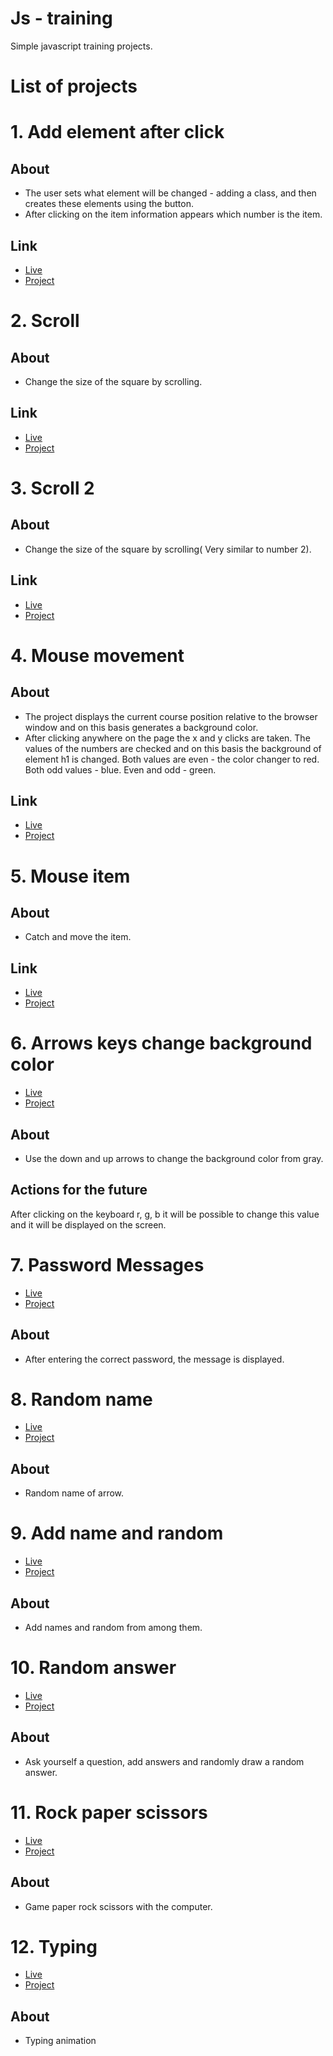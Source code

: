 # Js - training #
Simple javascript training projects.


# List of projects #
# 1. Add element after click #
## About ## 
* The user sets what element will be changed - adding a class, and then creates these elements using the button.
* After clicking on the item information appears which number is the item.

## Link ##
* [Live](https://onion-kamil.github.io/js-training/add-element-after-click/) 
* [Project](add-element-after-click/)

# 2. Scroll #
## About ## 
* Change the size of the square by scrolling.

## Link ##
* [Live](https://onion-kamil.github.io/js-training/scroll/) 
* [Project](scroll/)

# 3. Scroll 2 #
## About ## 
* Change the size of the square by scrolling(
Very similar to number 2).

## Link ##
* [Live](https://onion-kamil.github.io/js-training/scroll-2/) 
* [Project](scroll-2/)

# 4. Mouse movement #
## About ## 
* The project displays the current course position relative to the browser window and on this basis generates a background color.
* After clicking anywhere on the page the x and y clicks are taken. The values of the numbers are checked and on this basis the background of element h1 is changed. 
Both values are even - the color changer to red.
Both odd values - blue.
Even and odd - green.

## Link ##
* [Live](https://onion-kamil.github.io/js-training/mouse-movement/) 
* [Project](mouse-movement/)

# 5. Mouse item #
## About ## 
* Catch and move the item.

## Link ##
* [Live](https://onion-kamil.github.io/js-training/move-item/) 
* [Project](move-item/)


# 6. Arrows keys change background color #
* [Live](https://onion-kamil.github.io/js-training/arrows-keys-change-background/)
* [Project](arrows-keys-change-background/)

## About ##
* Use the down and up arrows to change the background color from gray.

## Actions for the future ##
After clicking on the keyboard r, g, b it will be possible to change this value and it will be displayed on the screen.

# 7. Password Messages #
* [Live](https://onion-kamil.github.io/js-training/password-message/)
* [Project](password-message/)

## About ##
* After entering the correct password, the message is displayed.

# 8. Random name #
* [Live](https://onion-kamil.github.io/js-training/random-name/)
* [Project](random-name/)

## About ##
* Random name of arrow.

# 9. Add name and random #
* [Live](https://onion-kamil.github.io/js-training/add-names-and-random/)
* [Project](add-names-and-random/)

## About ##
* Add names and random from among them.

# 10. Random answer #
* [Live](https://onion-kamil.github.io/js-training/random-answer/)
* [Project](random-answer/)

## About ##
* Ask yourself a question, add answers and randomly draw a random answer.

# 11. Rock paper scissors #
* [Live](https://onion-kamil.github.io/js-training/rock-paper-scissors/)
* [Project](rock-paper-scissors/)

## About ##
* Game paper rock scissors with the computer.

# 12. Typing #
* [Live](https://onion-kamil.github.io/js-training/typng/)
* [Project](typing/)

## About ##
* Typing animation